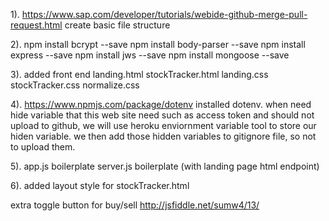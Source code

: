 1).
https://www.sap.com/developer/tutorials/webide-github-merge-pull-request.html
create basic file structure

2).
npm install bcrypt --save
npm install body-parser --save
npm install express --save
npm install jws --save
npm install mongoose --save

3).
added front end
landing.html
stockTracker.html
landing.css
stockTracker.css
normalize.css

4).
https://www.npmjs.com/package/dotenv
installed dotenv.
when need hide variable that this web site need such as access token and should not upload to github,
we will use heroku enviornment variable tool to store our hiden variable.
we then add those hidden variables to gitignore file, so not to upload them.

5).
app.js boilerplate
server.js boilerplate (with landing page html endpoint)

6).
added layout style for stockTracker.html

extra
toggle button for buy/sell
http://jsfiddle.net/sumw4/13/

